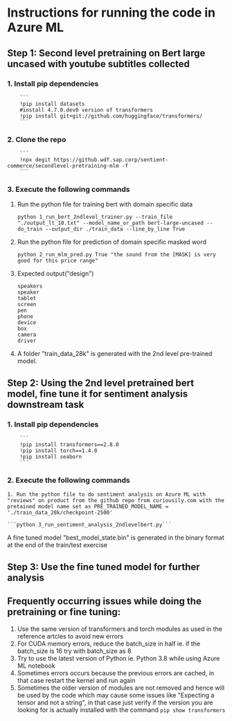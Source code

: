 # Instructions for running the code in Azure ML

## Step 1: Second level pretraining on Bert large uncased with youtube subtitles collected

### 1.  Install pip dependencies
		```
		!pip install datasets
		#install 4.7.0.dev0 version of transformers
		!pip install git+git://github.com/huggingface/transformers/
		```
### 2. Clone the repo
		```
		!npx degit https://github.wdf.sap.corp/sentient-commerce/secondlevel-pretraining-mlm -f
		```

### 3. Execute the following commands

1. Run the python file for training bert with domain specific data

	```python 1_run_bert_2ndlevel_trainer.py --train_file "./output_lt_10.txt" --model_name_or_path bert-large-uncased --do_train --output_dir ./train_data --line_by_line True```

2. Run the python file for prediction of domain specific masked word

	```python 2_run_mlm_pred.py True "the sound from the [MASK] is very good for this price range" ```

3. Expected output("design")

	```
	speakers
	speaker
	tablet
	screen
	pen
	phone
	device
	box
	camera
	driver
	```
4. A folder "train\_data\_28k" is generated with the 2nd level pre-trained model.

## Step 2: Using the 2nd level pretrained bert model, fine tune it for sentiment analysis downstream task

### 1. Install pip dependencies

		```
		!pip install transformers==2.8.0
		!pip install torch==1.4.0
		!pip install seaborn
		```

### 2. Execute the following commands
	1. Run the python file to do sentiment analysis on Azure ML with "reviews" on product from the github repo from curiousily.com with the pretained model name set as PRE_TRAINED_MODEL_NAME = './train_data_28k/checkpoint-2500'

	```python 3_run_sentiment_analysis_2ndlevelbert.py```
 
A fine tuned model "best\_model\_state.bin" is generated in the binary format at the end of the train/test exercise

## Step 3: Use the fine tuned model for further analysis



## Frequently occurring issues while doing the pretraining or fine tuning:

1. Use the same version of transformers and torch modules as used in the reference artcles to avoid new errors
2. For CUDA memory errors, reduce the batch\_size in half ie. if the batch\_size is 16 try with batch\_size as 8
3. Try to use the latest version of Python ie. Python 3.8 while using Azure ML notebook
4. Sometimes errors occurs because the previous errors are cached, in that case restart the kernel and run again
5. Sometimes the older version of modules are not removed and hence will be used by the code which may cause some issues like "Expecting a tensor and not a string", in that case just verify if the version you are looking for is actually installed with the command 
```pip show transformers```







